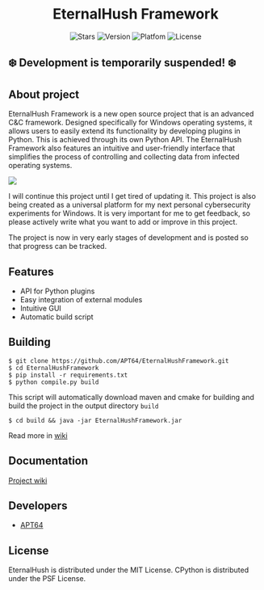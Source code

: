 <div id="header" align="center">
  <h1>
    EternalHush Framework
  </h1>
  <p align="center">
     <img src="https://img.shields.io/github/stars/APT64/EternalHushFramework?label=Stars" alt="Stars">
     <img src="https://img.shields.io/badge/1.0.0.0-red?label=Version" alt="Version">
     <img src="https://img.shields.io/badge/windows-orange?label=Platfom" alt="Platfom">
     <img src="https://img.shields.io/badge/MIT-green?label=License" alt="License">
  </p>
</div>

## :snowflake: Development is temporarily suspended! :snowflake:

## About project

EternalHush Framework is a new open source project that is an advanced C&C framework. Designed specifically for Windows operating systems, it allows users to easily extend its functionality by developing plugins in Python. This is achieved through its own Python API.
The EternalHush Framework also features an intuitive and user-friendly interface that simplifies the process of controlling and collecting data from infected operating systems.

<img src="https://i.ibb.co/QbVpBY1/1.png" />

I will continue this project until I get tired of updating it. This project is also being created as a universal platform for my next personal cybersecurity experiments for Windows. It is very important for me to get feedback, so please actively write what you want to add or improve in this project.

The project is now in very early stages of development and is posted so that progress can be tracked.

## Features

- API for Python plugins
- Easy integration of external modules
- Intuitive GUI
- Automatic build script

## Building

```console
$ git clone https://github.com/APT64/EternalHushFramework.git
$ cd EternalHushFramework
$ pip install -r requirements.txt
$ python compile.py build
```

This script will automatically download maven and cmake for building and build the project in the output directory ```build```
```console
$ cd build && java -jar EternalHushFramework.jar
```
Read more in [wiki](https://github.com/APT64/EternalHushFramework/wiki)

## Documentation

[Project wiki](https://github.com/APT64/EternalHushFramework/wiki)

## Developers

- [APT64](https://github.com/APT64)

## License

EternalHush is distributed under the MIT License.
CPython is distributed under the PSF License.
